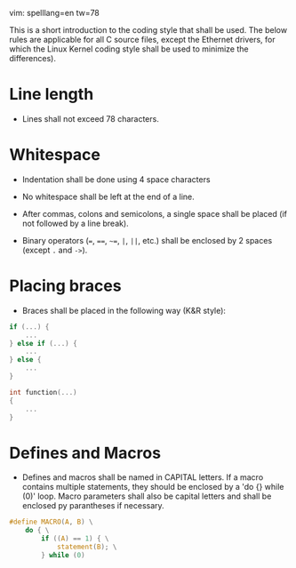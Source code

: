 vim: spelllang=en tw=78

This is a short introduction to the coding style that shall be used. The below
rules are applicable for all C source files, except the Ethernet drivers, for
which the Linux Kernel coding style shall be used to minimize the
differences).

# Line length

- Lines shall not exceed 78 characters.

# Whitespace

- Indentation shall be done using 4 space characters

- No whitespace shall be left at the end of a line.

- After commas, colons and semicolons, a single space shall be
  placed (if not followed by a line break).

- Binary operators (`=`, `==`, `~=`, `|`, `||`, etc.) shall be enclosed by 2 spaces
  (except `.` and `->`).

# Placing braces

- Braces shall be placed in the following way (K&R style):

```c
if (...) {
    ...
} else if (...) {
    ...
} else {
    ...
}

int function(...)
{
    ...
}
```

# Defines and Macros

- Defines and macros shall be named in CAPITAL letters. If a macro contains
  multiple statements, they should be enclosed by a 'do {} while (0)' loop.
  Macro parameters shall also be capital letters and shall be enclosed py
  parantheses if necessary.

```c
#define MACRO(A, B) \
    do { \
        if ((A) == 1) { \
            statement(B); \
        } while (0)
```
